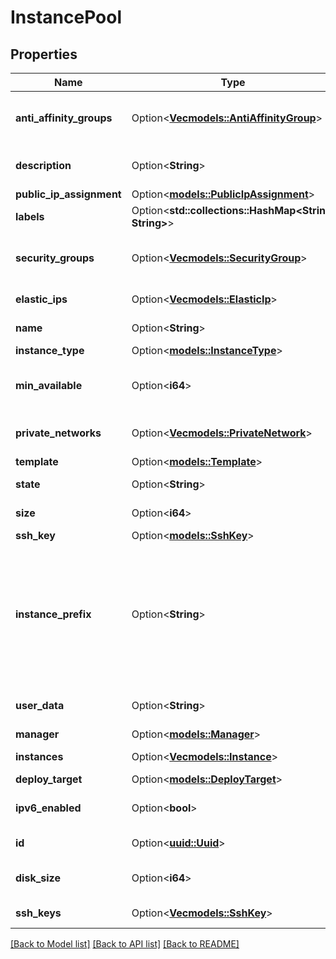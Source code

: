 # InstancePool

## Properties

Name | Type | Description | Notes
------------ | ------------- | ------------- | -------------
**anti_affinity_groups** | Option<[**Vec<models::AntiAffinityGroup>**](anti-affinity-group.md)> | Instance Pool Anti-affinity Groups | [optional]
**description** | Option<**String**> | Instance Pool description | [optional]
**public_ip_assignment** | Option<[**models::PublicIpAssignment**](public-ip-assignment.md)> |  | [optional]
**labels** | Option<**std::collections::HashMap<String, String>**> |  | [optional]
**security_groups** | Option<[**Vec<models::SecurityGroup>**](security-group.md)> | Instance Pool Security Groups | [optional]
**elastic_ips** | Option<[**Vec<models::ElasticIp>**](elastic-ip.md)> | Instances Elastic IPs | [optional]
**name** | Option<**String**> | Instance Pool name | [optional]
**instance_type** | Option<[**models::InstanceType**](instance-type.md)> |  | [optional]
**min_available** | Option<**i64**> | Minimum number of running instances | [optional]
**private_networks** | Option<[**Vec<models::PrivateNetwork>**](private-network.md)> | Instance Pool Private Networks | [optional]
**template** | Option<[**models::Template**](template.md)> |  | [optional]
**state** | Option<**String**> | Instance Pool state | [optional][readonly]
**size** | Option<**i64**> | Number of instances | [optional]
**ssh_key** | Option<[**models::SshKey**](ssh-key.md)> |  | [optional]
**instance_prefix** | Option<**String**> | The instances created by the Instance Pool will be prefixed with this value (default: pool) | [optional]
**user_data** | Option<**String**> | Instances Cloud-init user-data | [optional]
**manager** | Option<[**models::Manager**](manager.md)> |  | [optional]
**instances** | Option<[**Vec<models::Instance>**](instance.md)> | Instances | [optional][readonly]
**deploy_target** | Option<[**models::DeployTarget**](deploy-target.md)> |  | [optional]
**ipv6_enabled** | Option<**bool**> | Enable IPv6 for instances | [optional]
**id** | Option<[**uuid::Uuid**](uuid::Uuid.md)> | Instance Pool ID | [optional][readonly]
**disk_size** | Option<**i64**> | Instances disk size in GiB | [optional]
**ssh_keys** | Option<[**Vec<models::SshKey>**](ssh-key.md)> | Instances SSH keys | [optional]

[[Back to Model list]](../README.md#documentation-for-models) [[Back to API list]](../README.md#documentation-for-api-endpoints) [[Back to README]](../README.md)


